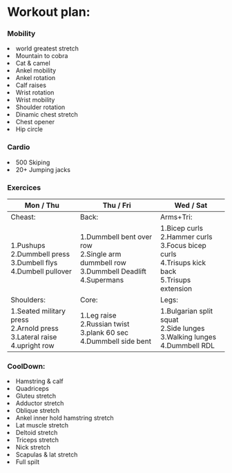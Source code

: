 # Workout plan:

<h3>Mobility</h3>

<li>world greatest stretch </li>
<li>Mountain to cobra </li>
<li>Cat & camel </li> 
<li>Ankel mobility </li>
<li>Ankel rotation </li>
<li>Calf raises</li>
<li>Wrist rotation </li>
<li>Wrist mobility </li>
<li>Shoulder rotation </li>
<li>Dinamic chest stretch </li>
<li>Chest opener</li>
<li>Hip circle </li>


<h3>Cardio</h3>
<li>500 Skiping </li>
<li>20+ Jumping jacks</li>

<h3>Exercices</h3>



| Mon / Thu                                                                     | Thu / Fri                                                                                   | Wed / Sat                                                                                            |
|-------------------------------------------------------------------------------|---------------------------------------------------------------------------------------------|------------------------------------------------------------------------------------------------------|
| Cheast:                                                                       | Back:                                                                                       | Arms+Tri:                                                                                            |
| 1.Pushups<br>2.Dummbell press<br>3.Dumbell flys<br>4.Dumbell pullover         | 1.Dummbell bent over row<br>2.Single arm dummbell row<br>3.Dummbell Deadlift<br>4.Supermans | 1.Bicep curls<br>2.Hammer curls<br>3.Focus bicep curls<br>4.Trisups kick back<br>5.Trisups extension |
| Shoulders:                                                                    | Core:                                                                                       | Legs:                                                                                                |
| 1.Seated military press<br>2.Arnold press<br>3.Lateral raise<br>4.upright row | 1.Leg raise<br>2.Russian twist<br>3.plank 60 sec<br>4.Dummbell side bent                    | 1.Bulgarian split squat<br>2.Side lunges<br>3.Walking lunges<br>4.Dummbell RDL                       |


<h3>CoolDown:</h3>

<li>Hamstring & calf</li>
<li>Quadriceps</li>
<li>Gluteu stretch </li>
<li>Adductor stretch </li>
<li>Oblique stretch </li>
<li>Ankel inner hold hamstring stretch</li>
<li>Lat muscle stretch</li>
<li>Deltoid stretch </li>
<li>Triceps stretch </li>
<li>Nick stretch </li>
<li>Scapulas & lat stretch </li>
<li>Full spilt</li>
